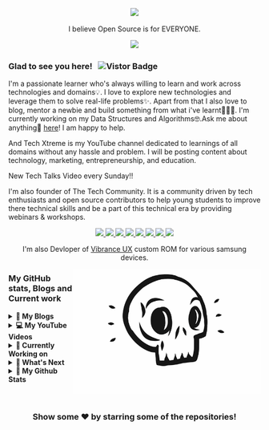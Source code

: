 <p align="center"><a href="https://ankushsinghgandhi.github.io">
    <img src="https://raw.githubusercontent.com/ankushsinghgandhi/ankushsinghgandhi/master/images/AS.gif" />
  </a>

<p align="center">I believe Open Source is for EVERYONE.</p>


<p align="center"><b>  <a href="https://ankushsinghgandhi.github.io">
    <img src="https://img.shields.io/badge/Website-3b5998?style=flat-square&logo=google-chrome&logoColor=white" />
  </a></b></p>

### Glad to see you here! &nbsp; ![Vistor Badge](https://visitor-badge.glitch.me/badge?page_id=ankushsinghgandhi.ankushsinghgandhi&style=flat-square&color=0088cc)

I'm a passionate learner who's always willing to learn and work across technologies and domains💡. I love to explore new technologies and leverage them to solve real-life problems✨. Apart from that I also love to blog, mentor a newbie and build something from what i've learnt👨🏻‍💻. I'm currently working on my Data Structures and Algorithms🤓.Ask me about anything💬 [here](https://t.me/joinchat/AAAAAFFxZoOgFCE4S0YEqQ)! I am happy to help.

And Tech Xtreme is my YouTube channel dedicated to learnings of all domains without any hassle and problem. I will be posting content about technology, marketing, entrepreneurship, and education. 

New Tech Talks Video every Sunday!!

I'm also founder of The Tech Community. It is a community driven by tech enthusiasts and open source contributors to help young students to improve there technical skills and be a part of this technical era by providing webinars & workshops.

<p align="center">

  <a href="http://twitter.com/ankushsgandhi">
    <img src="https://img.shields.io/badge/-Twitter-blue?style=flat-square&logo=twitter&logoColor=white" />
  </a>
   <a href="https://www.linkedin.com/in/ankush-singh-gandhi-2487771aa/">
    <img src="https://img.shields.io/badge/-LinkedIn-0e76a8?style=flat-square&logo=Linkedin&logoColor=white" />
  </a>
  <a href="https://dev.to/@ankushsinghgandhi">
    <img src="https://img.shields.io/badge/-Dev.to-grey?style=flat-square&logo=dev.to&logoColor=white"/>
  </a>
  <a href="https://stackoverflow.com/users/13790266/ankush-singh-gandhi?tab=profile">
    <img src="https://img.shields.io/badge/-Stackoverflow-orange?style=flat-square&logo=stackoverflow&logoColor=white"/>
  </a>
  <a href="https://leetcode.com/ankushsinghgandhi/">
    <img src="https://img.shields.io/badge/-Leetcode-yellow?style=flat-square&logo=Leetcode&logoColor=white"/>
  </a>
    <a href="https://www.hackerrank.com/ankushsgandhi">
    <img src="https://img.shields.io/badge/-HackerRank-green?style=flat-square&logo=Hackerrank&logoColor=white"/>
  </a>
  <a href="http://www.youtube.com/c/TechXtreme">
    <img src="https://img.shields.io/badge/-Youtube-red?style=flat-square&logo=Youtube&logoColor=white"/>
  </a>
  <a href="https://www.hackerearth.com/@ankushsinghgandhi">
    <img src="https://img.shields.io/badge/-Hackerearth-purple?style=flat-square&logo=Hackerearth&logoColor=white"/>
  </a>
</p>
<p align="center">
I'm also Devloper of <a href="https://www.youtube.com/results?search_query=vibrance+ux">Vibrance UX</a> custom ROM for various samsung devices. 
</p>
<img align="right" height="250" width="375" alt="" src="https://raw.githubusercontent.com/ankushsinghgandhi/ankushsinghgandhi/master/images/skull.gif" />

### My GitHub stats, Blogs and Current work

<details>	
  <summary><b>🚀 My Blogs</b></summary>
    1.<a href ="https://dev.to/ankushsinghgandhi/steps-to-master-python-1p06"> PYTHON ROADMAP </a><br>
    2.<a href ="https://dev.to/ankushsinghgandhi/markdown-cheat-sheet-1il5"> MARKDOWN CHEAT SHEET </a><br>
    3.<a href ="https://dev.to/ankushsinghgandhi/git-github-cheat-sheet-71b"> GIT & GITHUB CHEAT SHEET </a><br>
    4.<a href ="https://dev.to/ankushsinghgandhi/docker-cheat-sheet-56cc"> DOCKER CHEAT SHEET </a><br>
</details>

<details>	
  <summary><b>💻 My YouTube Videos</b></summary>
    1.<a href ="https://www.youtube.com/watch?v=5exF5Wr2h4o"> HacktoberFest2020- First Step to Start Your Open Source Journey</a><br>
    2.<a href ="https://www.youtube.com/watch?v=qBmRhRc_iw4&t=568s"> VIBRANCE UX (old video made in 2017)</a><br>
   
</details>

<details>	
  <summary><b>🎯  Currently Working on</b></summary>
    1.<a href ="https://github.com/AnkushSinghGandhi/selenium-tutorials"> Selenium Framework </a><br>
    2.<a href ="https://github.com/AnkushSinghGandhi/StonePaperScissorsOnline-gui"> Stone Paper Scissors Game </a><br>
    3.<a href ="https://github.com/AnkushSinghGandhi/DartaStructuresAndAlgorithms-tutorials"> Data Structures and Algo.</a><br>
    4.<a href ="https://github.com/AnkushSinghGandhi/Cpp-tutorials"> C Plus Plus </a><br>
</details>

<details>	
  <summary><b>📧 What's Next</b></summary>
    1. Java <br>
    2. DBMS <br>
    3. Algo. with Java <br>
    4. CS Theory (operating System, Networking, Compiler)<br>
    5. Adv. DSA
</details>

<details>	
  <summary><b>💼 My Github Stats</b></summary>

<img height="155em" src="https://github-readme-stats.vercel.app/api?username=ankushsinghgandhi&show_icons=true&line_height=20&theme=tokyonight" />
</details>

<br>


#

<div align="center">

### Show some ❤️ by starring some of the repositories!

</div>

